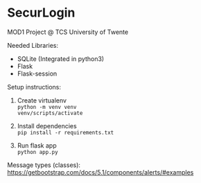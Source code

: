 # SecurLogin
MOD1 Project @ TCS University of Twente

Needed Libraries:
- SQLite (Integrated in python3)
- Flask
- Flask-session

Setup instructions:

1. Create virtualenv  
`python -m venv venv`  
`venv/scripts/activate`  

2. Install dependencies  
`pip install -r requirements.txt`  

3. Run flask app  
`python app.py`  


Message types (classes):
https://getbootstrap.com/docs/5.1/components/alerts/#examples